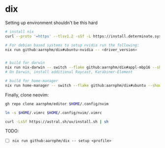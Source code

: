 # dix

Setting up environment shouldn't be this hard

```bash
# install nix
curl --proto '=https' --tlsv1.2 -sSf -L https://install.determinate.systems/nix | sh -s -- install

# For debian based systems to setup nvidia run the following:
nix run github:aarnphm/dix#ubuntu-nvidia -- <driver_version>


# build for darwin
nix run nix-darwin -- switch --flake github:aarnphm/dix#appl-mbp16 --show-trace -L
# On Darwin, install additional Raycast, Karabiner-Element

# build for home-manager
nix run home-manager -- switch --flake github:aarnphm/dix#ubuntu --show-trace -L
```

Finally, clone neovim:

```bash
gh repo clone aarnphm/editor $HOME/.config/nvim

ln -s $HOME/.vimrc $HOME/.config/nvim/.vimrc

curl -LsSf https://astral.sh/uv/install.sh | sh
```

TODO:

- [ ] `nix run github:aarnphm/dix -- setup <profile>`

